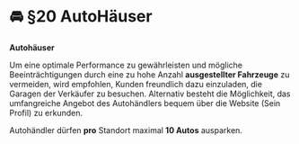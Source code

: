 # 🚘 §20 AutoHäuser

**Autohäuser**

Um eine optimale Performance zu gewährleisten und mögliche Beeinträchtigungen durch eine zu hohe Anzahl **ausgestellter Fahrzeuge** zu vermeiden, wird empfohlen, Kunden freundlich dazu einzuladen, die Garagen der Verkäufer zu besuchen. Alternativ besteht die Möglichkeit, das umfangreiche Angebot des Autohändlers bequem über die Website (Sein Profil) zu erkunden.

Autohändler dürfen **pro** Standort maximal **10 Autos** ausparken.